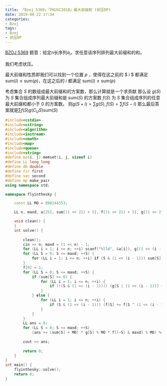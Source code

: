 ```yaml
---
title: 「Bzoj 5369」「PKUSC2018」最大前缀和 (状压DP)
date: 2019-08-22 17:34
categories:
- Bzoj
tags:
- Bzoj
- 状压DP
---
```

[BZOJ 5369](http://www.lydsy.com/JudgeOnline/problem.php?id=5369)
题意：给定$n$长序列$a_i$，求任意该序列排列最大前缀和的和。

我们考虑状压。

最大前缀和性质即我们可以找到一个位置 $p$ ，使得在这之前的 $ i $ 都满足 $\text{sum} (i) \leq \text{sum} (p)$，在这之后的 $i$ 都满足 $\text{sum} (i) \geq \text{sum} (p)$

考虑集合 $S$ 的数组成最大前缀和的方案数，那么计算就是一个求贡献
那么设 $g(S)$ 为 $S$ 集合组成序列最大前缀和是 $\text{sum}(S)$ 的方案数
$f(S)$ 为 $S$ 集合组成序列的任意最大前缀和都小于 $0$ 的方案数。
则$g(S + i)=\sum g(S), f(S)=\sum f(S-i)$
那么最后答案就是$\sum f(S)g(C_US)\text{sum}(S)$

<!-- more -->

```c++
#include<cstdio> 
#include<cstring>
#include<algorithm>
#include<iostream>
#include<cmath>
#include<map>
#include<queue>
#include<string>
#define ms(i, j) memset(i, j, sizeof i)
#define LL long long
#define db double
#define fir first
#define sec second
#define mp make_pair
using namespace std;

namespace flyinthesky {

	const LL MO = 998244353;

	LL n, maxd, a[25], sum[(1 << 21) + 5], f[(1 << 21) + 5], g[(1 << 21) + 5];

    void clean() {
    }
    int solve() {
    	
    	clean();
    	cin >> n; maxd = (1 << n) - 1;
    	for (LL i = 1; i <= n; ++i) scanf("%lld", &a[i]), g[(1 << (i - 1))] = 1;
    	for (LL S = 0; S <= maxd; ++S) {
    		for (LL i = 1; i <= n; ++i) if (S & (1 << (i - 1))) sum[S] = sum[S ^ (1 << (i - 1))] + a[i];
		}
		f[0] = 1;
		for (LL S = 0; S <= maxd; ++S) {
			if (sum[S] >= 0) {
				for (LL i = 1; i <= n; ++i) {
					if (!(S & (1 << (i - 1)))) (g[S | (1 << (i - 1))] += g[S]) %= MO;
				}
			} else {
				for (LL i = 1; i <= n; ++i) {
					if (S & (1 << (i - 1))) (f[S] += f[S ^ (1 << (i - 1))]) %= MO;
				}
			}
		}
		LL ans = 0;
		for (LL S = 0; S <= maxd; ++S) 
			(ans += (sum[S] + MO) * g[S] % MO * f[(~S) & maxd] % MO) %= MO;
    	
    	cout << ans;
    	
        return 0;
    }  
}
int main() {
	flyinthesky::solve();
    return 0;
}
```